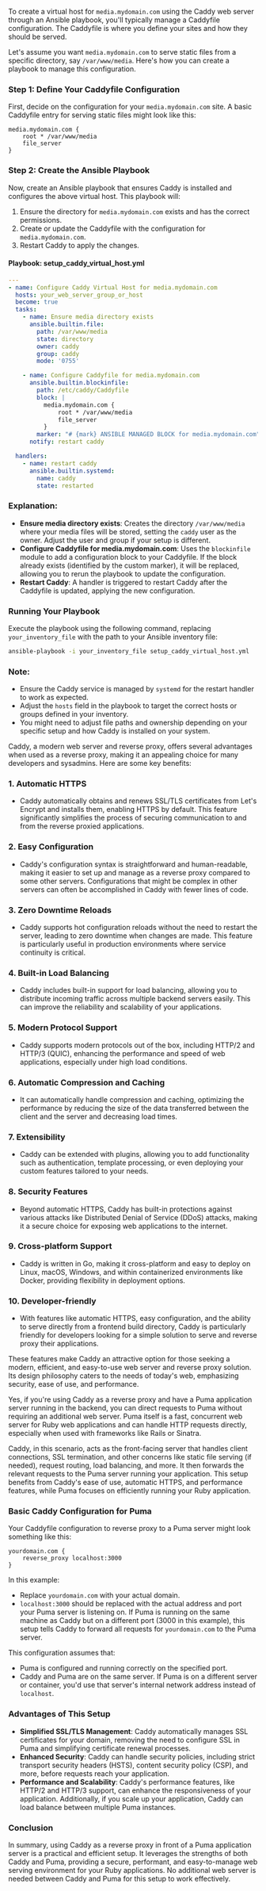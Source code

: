 To create a virtual host for `media.mydomain.com` using the Caddy web server through an Ansible playbook, you'll typically manage a Caddyfile configuration. The Caddyfile is where you define your sites and how they should be served. 

Let's assume you want `media.mydomain.com` to serve static files from a specific directory, say `/var/www/media`. Here's how you can create a playbook to manage this configuration.

### Step 1: Define Your Caddyfile Configuration

First, decide on the configuration for your `media.mydomain.com` site. A basic Caddyfile entry for serving static files might look like this:

```
media.mydomain.com {
    root * /var/www/media
    file_server
}
```

### Step 2: Create the Ansible Playbook

Now, create an Ansible playbook that ensures Caddy is installed and configures the above virtual host. This playbook will:

1. Ensure the directory for `media.mydomain.com` exists and has the correct permissions.
2. Create or update the Caddyfile with the configuration for `media.mydomain.com`.
3. Restart Caddy to apply the changes.

#### Playbook: setup_caddy_virtual_host.yml

```yaml
---
- name: Configure Caddy Virtual Host for media.mydomain.com
  hosts: your_web_server_group_or_host
  become: true
  tasks:
    - name: Ensure media directory exists
      ansible.builtin.file:
        path: /var/www/media
        state: directory
        owner: caddy
        group: caddy
        mode: '0755'

    - name: Configure Caddyfile for media.mydomain.com
      ansible.builtin.blockinfile:
        path: /etc/caddy/Caddyfile
        block: |
          media.mydomain.com {
              root * /var/www/media
              file_server
          }
        marker: "# {mark} ANSIBLE MANAGED BLOCK for media.mydomain.com"
      notify: restart caddy

  handlers:
    - name: restart caddy
      ansible.builtin.systemd:
        name: caddy
        state: restarted
```

### Explanation:

- **Ensure media directory exists**: Creates the directory `/var/www/media` where your media files will be stored, setting the `caddy` user as the owner. Adjust the user and group if your setup is different.
- **Configure Caddyfile for media.mydomain.com**: Uses the `blockinfile` module to add a configuration block to your Caddyfile. If the block already exists (identified by the custom marker), it will be replaced, allowing you to rerun the playbook to update the configuration.
- **Restart Caddy**: A handler is triggered to restart Caddy after the Caddyfile is updated, applying the new configuration.

### Running Your Playbook

Execute the playbook using the following command, replacing `your_inventory_file` with the path to your Ansible inventory file:

```bash
ansible-playbook -i your_inventory_file setup_caddy_virtual_host.yml
```

### Note:

- Ensure the Caddy service is managed by `systemd` for the restart handler to work as expected.
- Adjust the `hosts` field in the playbook to target the correct hosts or groups defined in your inventory.
- You might need to adjust file paths and ownership depending on your specific setup and how Caddy is installed on your system.

Caddy, a modern web server and reverse proxy, offers several advantages when used as a reverse proxy, making it an appealing choice for many developers and sysadmins. Here are some key benefits:

### 1. **Automatic HTTPS**
- Caddy automatically obtains and renews SSL/TLS certificates from Let's Encrypt and installs them, enabling HTTPS by default. This feature significantly simplifies the process of securing communication to and from the reverse proxied applications.

### 2. **Easy Configuration**
- Caddy's configuration syntax is straightforward and human-readable, making it easier to set up and manage as a reverse proxy compared to some other servers. Configurations that might be complex in other servers can often be accomplished in Caddy with fewer lines of code.

### 3. **Zero Downtime Reloads**
- Caddy supports hot configuration reloads without the need to restart the server, leading to zero downtime when changes are made. This feature is particularly useful in production environments where service continuity is critical.

### 4. **Built-in Load Balancing**
- Caddy includes built-in support for load balancing, allowing you to distribute incoming traffic across multiple backend servers easily. This can improve the reliability and scalability of your applications.

### 5. **Modern Protocol Support**
- Caddy supports modern protocols out of the box, including HTTP/2 and HTTP/3 (QUIC), enhancing the performance and speed of web applications, especially under high load conditions.

### 6. **Automatic Compression and Caching**
- It can automatically handle compression and caching, optimizing the performance by reducing the size of the data transferred between the client and the server and decreasing load times.

### 7. **Extensibility**
- Caddy can be extended with plugins, allowing you to add functionality such as authentication, template processing, or even deploying your custom features tailored to your needs.

### 8. **Security Features**
- Beyond automatic HTTPS, Caddy has built-in protections against various attacks like Distributed Denial of Service (DDoS) attacks, making it a secure choice for exposing web applications to the internet.

### 9. **Cross-platform Support**
- Caddy is written in Go, making it cross-platform and easy to deploy on Linux, macOS, Windows, and within containerized environments like Docker, providing flexibility in deployment options.

### 10. **Developer-friendly**
- With features like automatic HTTPS, easy configuration, and the ability to serve directly from a frontend build directory, Caddy is particularly friendly for developers looking for a simple solution to serve and reverse proxy their applications.

These features make Caddy an attractive option for those seeking a modern, efficient, and easy-to-use web server and reverse proxy solution. Its design philosophy caters to the needs of today's web, emphasizing security, ease of use, and performance.

Yes, if you're using Caddy as a reverse proxy and have a Puma application server running in the backend, you can direct requests to Puma without requiring an additional web server. Puma itself is a fast, concurrent web server for Ruby web applications and can handle HTTP requests directly, especially when used with frameworks like Rails or Sinatra.

Caddy, in this scenario, acts as the front-facing server that handles client connections, SSL termination, and other concerns like static file serving (if needed), request routing, load balancing, and more. It then forwards the relevant requests to the Puma server running your application. This setup benefits from Caddy's ease of use, automatic HTTPS, and performance features, while Puma focuses on efficiently running your Ruby application.

### Basic Caddy Configuration for Puma

Your Caddyfile configuration to reverse proxy to a Puma server might look something like this:

```
yourdomain.com {
    reverse_proxy localhost:3000
}
```

In this example:
- Replace `yourdomain.com` with your actual domain.
- `localhost:3000` should be replaced with the actual address and port your Puma server is listening on. If Puma is running on the same machine as Caddy but on a different port (3000 in this example), this setup tells Caddy to forward all requests for `yourdomain.com` to the Puma server.

This configuration assumes that:
- Puma is configured and running correctly on the specified port.
- Caddy and Puma are on the same server. If Puma is on a different server or container, you'd use that server's internal network address instead of `localhost`.

### Advantages of This Setup

- **Simplified SSL/TLS Management**: Caddy automatically manages SSL certificates for your domain, removing the need to configure SSL in Puma and simplifying certificate renewal processes.
- **Enhanced Security**: Caddy can handle security policies, including strict transport security headers (HSTS), content security policy (CSP), and more, before requests reach your application.
- **Performance and Scalability**: Caddy's performance features, like HTTP/2 and HTTP/3 support, can enhance the responsiveness of your application. Additionally, if you scale up your application, Caddy can load balance between multiple Puma instances.

### Conclusion

In summary, using Caddy as a reverse proxy in front of a Puma application server is a practical and efficient setup. It leverages the strengths of both Caddy and Puma, providing a secure, performant, and easy-to-manage web serving environment for your Ruby applications. No additional web server is needed between Caddy and Puma for this setup to work effectively.